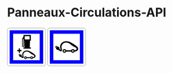# Panneaux-Circulations-API

<html>

<head>

<meta charset= "utf-8">

<link rel="stylesheet" href="cours.css">

</head>

<body>

<div class="conteneur">

<img class="sun" src="https://raw.githubusercontent.com/IDProjectFR/Panneaux-Circulations-API/main/Pictures/90px-France_road_sign_CE15g.svg.png" alt="Panneau Service">

<img class="sun" src="https://raw.githubusercontent.com/IDProjectFR/Panneaux-Circulations-API/main/Pictures/90px-France_road_sign_CE15i.svg.png" alt="Panneau Service">

</div>

</body>

</html>
